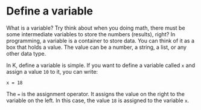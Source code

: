 # Define a variable

What is a variable? Try think about when you doing math, there must be some intermediate variables to store the numbers (results), right? In programming, a variable is a container to store data. You can think of it as a box that holds a value. The value can be a number, a string, a list, or any other data type.

In K, define a variable is simple. If you want to define a variable called `x` and assign a value `10` to it, you can write:

```k
x = 18
```

The `=` is the assignment operator. It assigns the value on the right to the variable on the left. In this case, the value `18` is assigned to the variable `x`.
